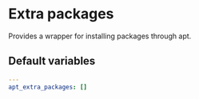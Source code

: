 # Extra packages
Provides a wrapper for installing packages through apt.
<!--TOC-->
<!--ENDTOC-->

<!--ROLEVARS-->
## Default variables
```yaml
---
apt_extra_packages: []

```

<!--ENDROLEVARS-->
